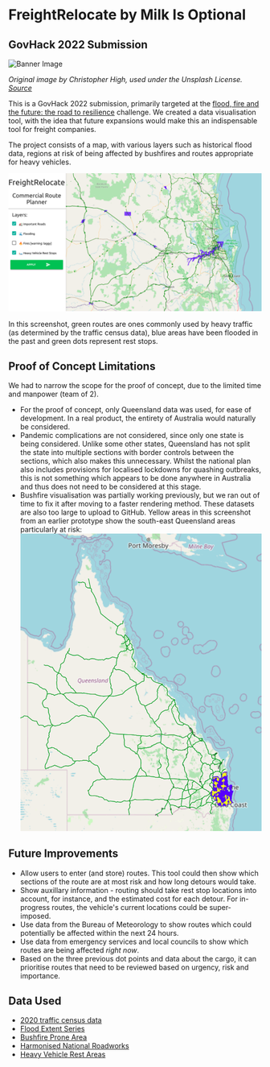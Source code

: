 # FreightRelocate by Milk Is Optional
## GovHack 2022 Submission
![Banner Image](readme_img/banner.png)

*Original image by Christopher High, used under the Unsplash License. [Source](https://unsplash.com/photos/O8dcG8oniJU)*

This is a GovHack 2022 submission, primarily targeted at the [flood, fire and the future: the road to resilience](https://2022.hackerspace.govhack.org/challenges/flood_fire_and_the_future_the_road_to_resilience) challenge. We created a data visualisation tool, with the idea that future expansions would make this an indispensable tool for freight companies. 

The project consists of a map, with various layers such as historical flood data, regions at risk of being affected by bushfires and routes appropriate for heavy vehicles. 

![](readme_img/overview.png)

In this screenshot, green routes are ones commonly used by heavy traffic (as determined by the traffic census data), blue areas have been flooded in the past and green dots represent rest stops. 

## Proof of Concept Limitations
We had to narrow the scope for the proof of concept, due to the limited time and manpower (team of 2).
- For the proof of concept, only Queensland data was used, for ease of development. In a real product, the entirety of Australia would naturally be considered.
- Pandemic complications are not considered, since only one state is being considered. Unlike some other states, Queensland has not split the state into multiple sections with border controls between the sections, which also makes this unnecessary. Whilst the national plan also includes provisions for localised lockdowns for quashing outbreaks, this is not something which appears to be done anywhere in Australia and thus does not need to be considered at this stage. 
- Bushfire visualisation was partially working previously, but we ran out of time to fix it after moving to a faster rendering method. These datasets are also too large to upload to GitHub. Yellow areas in this screenshot from an earlier prototype show the south-east Queensland areas particularly at risk: ![A map of Queensland with the SEQ region coloured blue and yellow.](readme_img/bushfire.png)

## Future Improvements
- Allow users to enter (and store) routes. This tool could then show which sections of the route are at most risk and how long detours would take. 
- Show auxillary information - routing should take rest stop locations into account, for instance, and the estimated cost for each detour. For in-progress routes, the vehicle's current locations could be super-imposed.
- Use data from the Bureau of Meteorology to show routes which could potentially be affected within the next 24 hours.
- Use data from emergency services and local councils to show which routes are being affected *right now*. 
- Based on the three previous dot points and data about the cargo, it can prioritise routes that need to be reviewed based on urgency, risk and importance.

## Data Used
- [2020 traffic census data](https://www.data.qld.gov.au/dataset/traffic-census-for-the-queensland-state-declared-road-network/resource/1f52e522-7cb8-451c-b4c2-8467a087e883)
- [Flood Extent Series](https://www.data.qld.gov.au/dataset/flood-extent-series)
- [Bushfire Prone Area](https://www.data.qld.gov.au/dataset/bushfire-prone-area-queensland-series)
- [Harmonised National Roadworks](https://data.datahub.freightaustralia.gov.au/dataset/harmonised-national-roadworks)
- [Heavy Vehicle Rest Areas](https://data.datahub.freightaustralia.gov.au/dataset/heavy-vehicle-rest-areas)